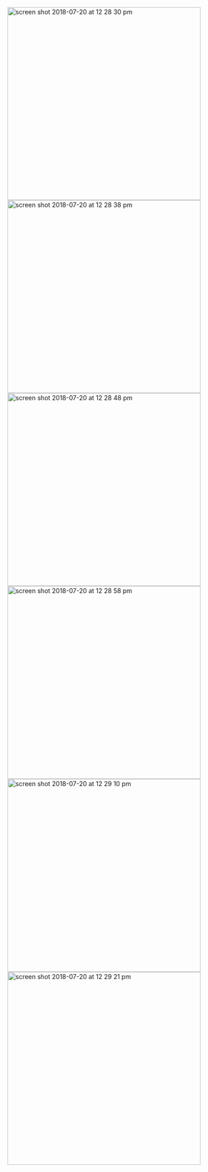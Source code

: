 <p float="left">



<img width="432" height=”600” alt="screen shot 2018-07-20 at 12 28 30 pm" src="https://user-images.githubusercontent.com/41017424/43016561-cef915d4-8c18-11e8-87ea-1044c9d47dcf.png">
<img width="432" height=”600” alt="screen shot 2018-07-20 at 12 28 38 pm" src="https://user-images.githubusercontent.com/41017424/43016562-d03dd038-8c18-11e8-9974-ead69a9eb4f7.png">
<img width="432" height=”600” alt="screen shot 2018-07-20 at 12 28 48 pm" src="https://user-images.githubusercontent.com/41017424/43016564-d2310be4-8c18-11e8-8caa-db1c7a8e1f45.png">
<img width="432" height=”600” alt="screen shot 2018-07-20 at 12 28 58 pm" src="https://user-images.githubusercontent.com/41017424/43016566-d3d08060-8c18-11e8-8e33-578e8993e08a.png">
<img width="432" height=”600” alt="screen shot 2018-07-20 at 12 29 10 pm" src="https://user-images.githubusercontent.com/41017424/43016567-d5a2a74c-8c18-11e8-8dea-e7685dd8cfcd.png">
<img width="432" height=”600” alt="screen shot 2018-07-20 at 12 29 21 pm" src="https://user-images.githubusercontent.com/41017424/43016568-d6a7eabc-8c18-11e8-810b-57ba3098c292.png">


</p>
